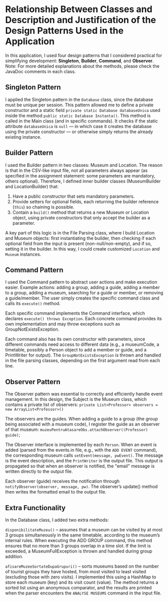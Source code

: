 # Relationship Between Classes and Description and Justification of the Design Patterns Used in the Application

In this application, I used four design patterns that I considered practical for simplifying development: **Singleton**, **Builder**, **Command**, and **Observer**.
Note: For more detailed explanations about the methods, please check the JavaDoc comments in each class.

## Singleton Pattern

I applied the Singleton pattern in the `Database` class, since the database must be unique per session.
This pattern allowed me to define a private constructor and a static field
`private static Database databaseUnica` used inside the method `public static Database Instanta()`.
This method is called in the Main class (and in specific commands). It checks if the static attribute `databaseUnica` is `null` — in which case it creates the database using the private constructor — or otherwise simply returns the already existing instance.

## Builder Pattern

I used the Builder pattern in two classes: Museum and Location.
The reason is that in the CSV-like input file, not all parameters always appear (as specified in the assignment statement: some parameters are mandatory, others optional).
Therefore, I defined inner builder classes (MuseumBuilder and LocationBuilder) that:
1. Have a public constructor that sets mandatory parameters.
2. Provide setters for optional fields, each returning the builder reference (`this`) so chaining is possible.
3. Contain a `build()` method that returns a new Museum or Location object, using private constructors that only accept the builder as a parameter.

A key part of this logic is in the File Parsing class, where I build Location and Museum objects: first instantiating the builder, then checking if each optional field from the input is present (non-null/non-empty), and if so, setting it in the builder. In this way, I could create customized `Location` and `Museum` instances.

## Command Pattern

I used the Command pattern to abstract user actions and make execution easier.
Example actions: adding a group, adding a guide, adding a member to a group, adding a museum, searching for a guide or member, or removing a guide/member.
The user simply creates the specific command class and calls its `execute()` method.

Each specific command implements the Command interface, which declares `execute() throws Exception`.
Each concrete command provides its own implementation and may throw exceptions such as GroupNotExistsException.

Each command also has its own constructor with parameters, since different commands need access to different data (e.g., a museumCode, a timetable, possibly a Person object to add a member or guide, and a PrintWriter for output).
The `GroupNotExistsException` is thrown and handled in the file parsing classes, depending on the first argument read from each line.

## Observer Pattern
The Observer pattern was essential to correctly and efficiently handle event management.
In this design, the Subject is the Museum class, which contains a private list of observers:
`private List<Professor> observers = new ArrayList<Professor>()`

The observers are the guides. When adding a guide to a group (the group being associated with a museum code), I register the guide as an observer of that museum:
`muzeuPentruAtasareObs.attachObserver((Professor) guide)`;

The Observer interface is implemented by each `Person`. When an event is added (parsed from the events.in file, e.g., with the `ADD EVENT` command), the corresponding museum calls `setEvent(message, pwEvent)`.
The message is the event description, and the `PrintWriter` is the output file. This output is propagated so that when an observer is notified, the "email" message is written directly to the output file.

Each observer (guide) receives the notification through `notifyObserver(observer, message, pw)`.
The observer’s update() method then writes the formatted email to the output file.

## Extra Functionality
In the Database class, I added two extra methods:

`disponibilitateMuzeu()` – assumes that a museum can be visited by at most 3 groups simultaneously in the same timetable, according to the museum’s internal rules.
When executing the ADD GROUP command, this method ensures that no more than 3 groups overlap in a time slot.
If the limit is exceeded, a MuseumFullException is thrown and handled during group addition.

`afisareMuzeeSortateDupaGrupuri()` – sorts museums based on the number of tourist groups they have hosted, from most visited to least visited (excluding those with zero visits).
I implemented this using a HashMap to store each museum (key) and its visit count (value).
The method returns a sorted list using an anonymous comparator, and the results are printed when the parser encounters the `ANALYSE MUSEUMS` command in the input file.
